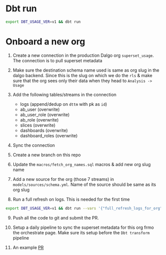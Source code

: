 # Dbt run
```sh
export DBT_USAGE_VER=v1 && dbt run
```

# Onboard a new org
1. Create a new connection in the production Dalgo org `superset_usage`. The connection is to pull superset metadata 

2. Make sure the destination schema name used is same as org slug in the dalgo backend. Since this is the slug on which we do the `rls` & make sure that the org sees only their data when they head to `Analysis -> Usage`

3. Add the following tables/streams in the connection
    - logs (append/dedup on `dttm` with pk as `id`)
    - ab_user (overwrite)
    - ab_user_role (overwrite)
    - ab_role (overwrite)
    - slices (overwrite)
    - dashboards (overwrite)
    - dashboard_roles (overwrite)

4. Sync the connection

5. Create a new branch on this repo

6. Update the `macros/fetch_org_names.sql` macros & add new org slug name

7. Add a new source for the org (those 7 streams) in `models/sources/schema.yml`. Name of the source should be same as its org slug

8. Run a full refresh on logs. This is needed for the first time 
```sh
export DBT_USAGE_VER=v1 && dbt run --vars '{"full_refresh_logs_for_org": "<new_org_slug>"}'
```

9. Push all the code to git and submit the PR. 

10. Setup a daily pipeline to sync the superset metadata for this org frmo the orchestrate page. Make sure its setup before the `Dbt transform` pipeline

11. An example [PR](https://github.com/DalgoT4D/dbt-superset-usage/pull/22)